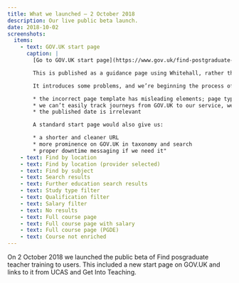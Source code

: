 ```yaml
---
title: What we launched – 2 October 2018
description: Our live public beta launch.
date: 2018-10-02
screenshots:
  items:
    - text: GOV.UK start page
      caption: |
        [Go to GOV.UK start page](https://www.gov.uk/find-postgraduate-teacher-training-courses)

        This is published as a guidance page using Whitehall, rather than a standard service page such as [Check your state pension age](https://www.gov.uk/state-pension-age). This was because the service wasn’t ‘mainstream’, while it also gave DfE greater control over the content.

        It introduces some problems, and we’re beginning the process of [switching to a standard start page](https://trello.com/c/QDFcFsSd/425-apply-for-a-mainstream-govuk-start-page). Namely:

        * the incorrect page template has misleading elements; page type, breadcrumbs, irrelevant related links, prominence on ‘Applies to England’ rather than ‘Start now’
        * we can’t easily track journeys from GOV.UK to our service, we have no visbility of referrers to the start page
        * the published date is irrelevant

        A standard start page would also give us:

        * a shorter and cleaner URL
        * more prominence on GOV.UK in taxonomy and search
        * proper downtime messaging if we need it"
    - text: Find by location
    - text: Find by location (provider selected)
    - text: Find by subject
    - text: Search results
    - text: Further education search results
    - text: Study type filter
    - text: Qualification filter
    - text: Salary filter
    - text: No results
    - text: Full course page
    - text: Full course page with salary
    - text: Full course page (PGDE)
    - text: Course not enriched
---
```


On 2 October 2018 we launched the public beta of Find posgraduate teacher training to users. This included a new start page on GOV.UK and links to it from UCAS and Get Into Teaching.
